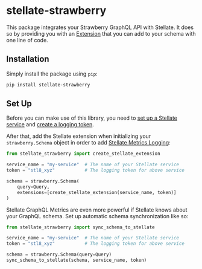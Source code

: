 # stellate-strawberry

This package integrates your Strawberry GraphQL API with Stellate. It does so by providing you with an [Extension](https://strawberry.rocks/docs/extensions) that you can add to your schema with one line of code.

## Installation

Simply install the package using `pip`:

```sh
pip install stellate-strawberry
```

## Set Up

Before you can make use of this library, you need to [set up a Stellate service](https://stellate.co/docs/quickstart#1-create-stellate-service) and [create a logging token](https://stellate.co/docs/graphql-metrics/metrics-get-started#create-your-own-logging-token).

After that, add the Stellate extension when initializing your `strawberry.Schema` object in order to add [Stellate Metrics Logging](https://stellate.co/docs/graphql-metrics/metrics-get-started#metrics-collection):

```py
from stellate_strawberry import create_stellate_extension

service_name = "my-service"  # The name of your Stellate service
token = "stl8_xyz"           # The logging token for above service

schema = strawberry.Schema(
    query=Query,
    extensions=[create_stellate_extension(service_name, token)]
)
```

Stellate GraphQL Metrics are even more powerful if Stellate knows about your GraphQL schema. Set up automatic schema synchronization like so:

```py
from stellate_strawberry import sync_schema_to_stellate

service_name = "my-service"  # The name of your Stellate service
token = "stl8_xyz"           # The logging token for above service

schema = strawberry.Schema(query=Query)
sync_schema_to_stellate(schema, service_name, token)
```
